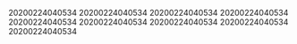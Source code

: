 20200224040534
20200224040534
20200224040534
20200224040534
20200224040534
20200224040534
20200224040534
20200224040534
20200224040534
